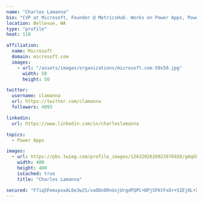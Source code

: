 ```yaml
---
name: "Charles Lamanna"
bio: "CVP at Microsoft, Founder @ MetricsHub. Works on Power Apps, Power Automate, Power Virtual Agent, Common Data Service and Dynamics 365."
location: Bellevue, WA
type: "profile"
heat: 110

affiliation:
  name: Microsoft
  domain: microsoft.com
  images:
    - url: "/assets/images/organizations/microsoft.com-50x50.jpg"
      width: 50
      height: 50

twitter:
  username: clamanna
  url: https://twitter.com/clamanna
  followers: 4093

linkedin:
  url: https://www.linkedin.com/in/charleslamanna

topics:
  - Power Apps

images:
  - url: https://pbs.twimg.com/profile_images/1263202626922876928/g6qGbHZ-_400x400.jpg
    width: 400
    height: 400
    isCached: true
    title: "Charles Lamanna"

secured: "F7iq5FemxpoxAL6e3w2S/vaODn8RnUxjUrgdPQPC+BPjSFKtFxOr+SIEj0L+Xb5wjd45qy2xbQ3xgBNc7f+Z6/KCuSuuCfEPpKEjTQr5Dri1DcBGbRGRUvku5jw+ERLUy6wHKxMb1gAvwExvnoExIrlqdByd7TGF8i+/KrFNl1mzCPgDqdw2kMRnUVwxkKMSzFVm9fjYfUes1/XrtU3ucLZ2KxGpkz4Dx5hFMfMqMFi8PkTkEbFujzctOWwEtoSewh0prpIfXKuXvv4xv5OPoQh1Q4nv3o4cw3VgVmNn7tWB8H+qSMcM/50YhtR7ClIoBI1m3l4qwiIADeNgsaRdYN5g+YrBOlAw+SoWoZzjz6/mPa6h8nNi1nNns3I4in/Yrko6efpiURr/An92GGH6DV+svHQExRed7h9aP46lSqw=;+msu3A3xN64IcTtAKXHPsQ=="
---
```


